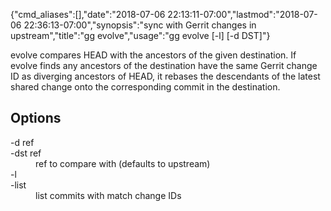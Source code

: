 {"cmd_aliases":[],"date":"2018-07-06 22:13:11-07:00","lastmod":"2018-07-06 22:36:13-07:00","synopsis":"sync with Gerrit changes in upstream","title":"gg evolve","usage":"gg evolve [-l] [-d DST]"}

evolve compares HEAD with the ancestors of the given destination. If
evolve finds any ancestors of the destination have the same Gerrit
change ID as diverging ancestors of HEAD, it rebases the descendants
of the latest shared change onto the corresponding commit in the
destination.

## Options

<dl class="flag_list">
	<dt>-d ref</dt>
	<dt>-dst ref</dt>
	<dd>ref to compare with (defaults to upstream)</dd>
	<dt>-l</dt>
	<dt>-list</dt>
	<dd>list commits with match change IDs</dd>
</dl>
